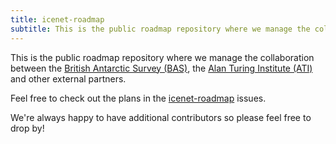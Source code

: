 ```yaml
---
title: icenet-roadmap
subtitle: This is the public roadmap repository where we manage the collaboration.
---
```

This is the public roadmap repository where we manage the collaboration between the [British Antarctic Survey (BAS)](https://www.bas.ac.uk), the [Alan Turing Institute (ATI)](https://turing.ac.uk) and other external partners.

Feel free to check out the plans in the [icenet-roadmap](https://github.com/icenet-ai/icenet-roadmap) issues.

We're always happy to have additional contributors so please feel free to drop by!
